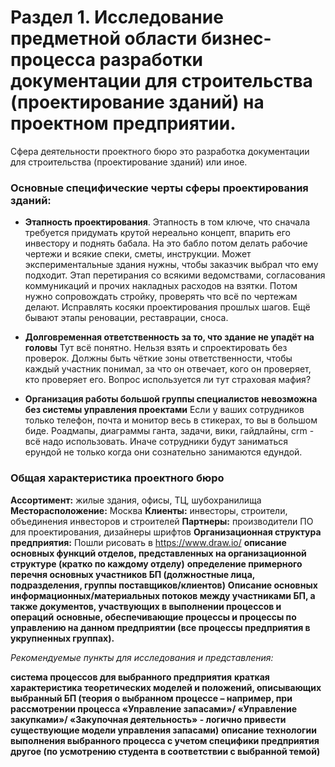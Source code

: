 # Раздел 1. Исследование предметной области бизнес-процесса разработки документации для строительства (проектирование зданий) на проектном предприятии.

Сфера деятельности проектного бюро это разработка документации для
строительства (проектирование зданий) или иное.

### Основные специфические черты сферы проектирования зданий:

* **Этапность проектирования**.
  Этапность в том ключе, что сначала требуется придумать крутой нереально концепт, впарить его инвестору и поднять бабала.
  На это бабло потом делать рабочие чертежи и всякие спеки, сметы, инструкции.
  Может экспериментальные здания нужны, чтобы заказчик выбрал что ему подходит.
  Этап перетирания со всякими ведомствами, согласования коммуникаций и прочих накладных расходов на взятки.
  Потом нужно сопровождать стройку, проверять что всё по чертежам делают.
  Исправлять косяки проектирования прошлых шагов.
  Ещё бывают этапы реновации, реставрации, сноса.

* **Долговременная ответственность за то, что здание не упадёт на головы**
  Тут всё понятно. Нельзя взять и спроектировать без проверок. Должны быть чёткие зоны ответственности, чтобы каждый участник понимал, за что он отвечает, кого он проверяет, кто проверяет его. Вопрос используется ли тут страховая мафия?

* **Организация работы большой группы специалистов невозможна без системы управления проектами**
  Если у ваших сотрудников только телефон, почта и монитор весь в стикерах, то вы в большом биде. Роадмапы, диаграммы ганта, задачи, вики, гайдлайны, crm - всё надо использовать. Иначе сотрудники будут заниматься ерундой не только когда они сознательно занимаются едундой.

### Общая характеристика проектного бюро

**Ассортимент:** жилые здания, офисы, ТЦ, шубохранилища
**Месторасположение:** Москва
**Клиенты:** инвесторы, строители, объединения инвесторов и строителей
**Партнеры:** производители ПО для проектирования, дизайнеры шрифтов
**Организационная структура предприятия:** Пошли рисовать в https://www.draw.io/
**описание основных функций отделов, представленных на организационной структуре (кратко по каждому отделу)**
**определение примерного перечня основных участников БП (должностные лица, подразделения, группы поставщиков/клиентов)**
**Описание основных информационных/материальных потоков между участниками БП, а также документов, участвующих в выполнении процессов и операций**
**основные, обеспечивающие процессы и процессы по управлению на данном предприятии (все процессы предприятия в укрупненных группах).**

*Рекомендуемые пункты для исследования и представления:*

**система процессов для выбранного предприятия**
**краткая характеристика теоретических моделей и положений, описывающих выбранный БП (теория о выбранном процессе – например, при рассмотрении процесса «Управление запасами»/ «Управление закупками»/ «Закупочная деятельность» - логично привести существующие модели управления запасами)**
**описание технологии выполнения выбранного процесса с учетом специфики предприятия**
**другое (по усмотрению студента в соответствии с выбранной темой)**

